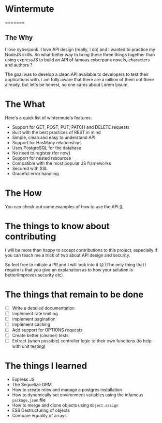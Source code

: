 # Wintermute

=======
## The Why

I love cyberpunk. I love API design (really, I do) and I wanted to practice my
NodeJS skills. So what better way to bring these three things together than
using expressJS to build an API of famous cyberpunk novels, characters and
authors ?

The goal was to develop a clean API available to developers to test their
applications with. I am fully aware that there are a million of them out there
already, but let's be honest, no one cares about Lorem Ipsum.

# The What

Here's a quick list of wintermute's features:

- Support for GET, POST, PUT, PATCH and DELETE requests
- Built with the best practices of REST in mind
- Simple, clean and easy to understand API
- Support for HasMany relationships
- Uses PostgreSQL for the database
- No need to register (for now)
- Support for nested resources
- Compatible with the most popular JS frameworks
- Secured with SSL
- Graceful error handling

# The How

You can check out some examples of how to use the API [0](here).

# The things to know about contributing

I will be more than happy to accept contributions to this project, especially if you can
teach me a trick of two about API design and security.

So feel free to initiate a PR and I will look into it :smile: (The only thing that I
require is that you give an explanation as to how your solution is better/improves
security etc)

# The things that remain to be done

- [ ] Write a detailed documentation
- [ ] Implement rate limiting
- [ ] Implement pagination
- [ ] Implement caching
- [ ] Add support for OPTIONS requests
- [ ] Create better (cleaner) tests
- [ ] Extract (when possible) controller logic to their own functions (to help with unit
  testing)

# The things I learned

- Express JS
- The Sequelize ORM
- How to create roles and manage a postgres installation
- How to dynamically set environment variables using the infamous `package.json` file
- How to merge and clone objects using `Object.assign`
- ES6 Destructuring of objects
- Compare equality of arrays

[0]: https://wintermute.design
